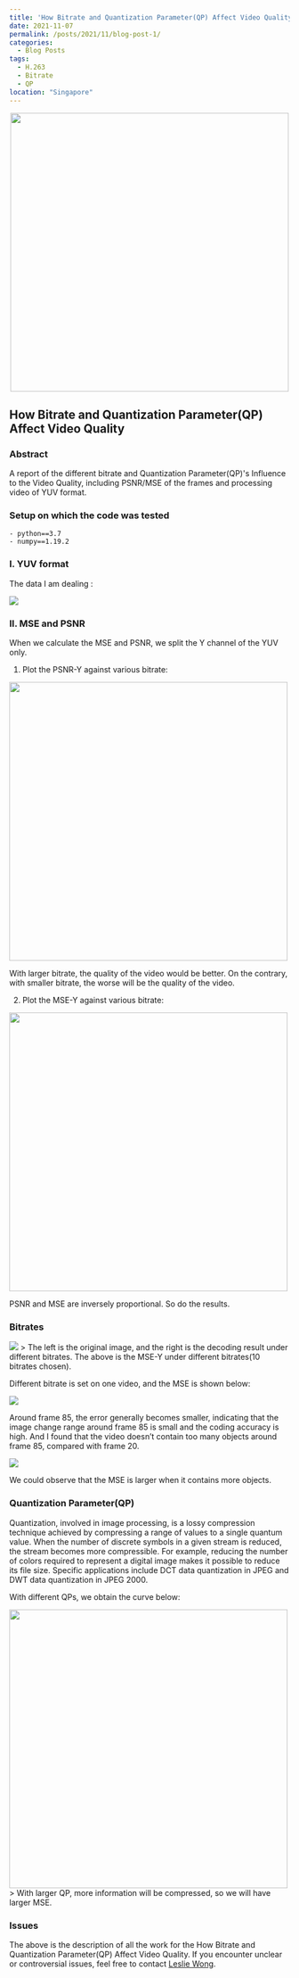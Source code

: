 ```yaml
---
title: 'How Bitrate and Quantization Parameter(QP) Affect Video Quality'
date: 2021-11-07
permalink: /posts/2021/11/blog-post-1/
categories:
  - Blog Posts
tags:
  - H.263
  - Bitrate
  - QP
location: "Singapore"
---
```

<div align = 'center'>
<img src='/images/Cmp2_6427.png' width = "500" >
</div>



## How Bitrate and Quantization Parameter(QP) Affect Video Quality

### Abstract
A report of the different bitrate and Quantization Parameter(QP)'s Influence to the Video Quality, including PSNR/MSE of the frames and processing video of YUV format.

### Setup on which the code was tested
`- python==3.7`  
`- numpy==1.19.2`  

### I. YUV format
The data I am dealing :



<img src='/images/YUV6222.png'>



### II.  MSE and PSNR
When we calculate the MSE and PSNR, we split the Y channel of the YUV only.

1. Plot the PSNR-Y against various bitrate:   
<img src='/images/PSNR_6427.png' width = "500">    

With larger bitrate, the quality of the video would be better. On the contrary, with smaller bitrate, the worse will be the quality of the video. 

2. Plot the MSE-Y against various bitrate: 

<img src='/images/MSE_6427.png' width = "500">  

PSNR and MSE are inversely proportional. So do the results.

### Bitrates 

<img src='/images/Cmp_6427.png'>   
> The left is the original image, and the right is the decoding result under different bitrates. The above is the MSE-Y under different bitrates(10 bitrates chosen).  

Different bitrate is set on one video, and the MSE is shown below: 
 
<img src='/images/1vid_6427.png'>  

Around frame 85, the error generally becomes smaller, indicating that the image change range around frame 85 is small and the coding accuracy is high. And I found that the video doesn’t contain too many objects around frame 85, compared with frame 20.

<img src='/images/Cmp2_6427.png'>  

We could observe that the MSE is larger when it contains more objects.  
 
### Quantization Parameter(QP)  

Quantization, involved in image processing, is a lossy compression technique achieved by compressing a range of values to a single quantum value. When the number of discrete symbols in a given stream is reduced, the stream becomes more compressible. For example, reducing the number of colors required to represent a digital image makes it possible to reduce its file size. Specific applications include DCT data quantization in JPEG and DWT data quantization in JPEG 2000.  

With different QPs, we obtain the curve below:

<img src='/images/QPs_6427.png' width = "500">   
> With larger QP, more information will be compressed, so we will have larger MSE.  



###  Issues
The above is the description of all the work for the How Bitrate and Quantization Parameter(QP) Affect Video Quality. If you encounter unclear or controversial issues, feel free to contact [Leslie Wong](yushuowang@gmail.com).